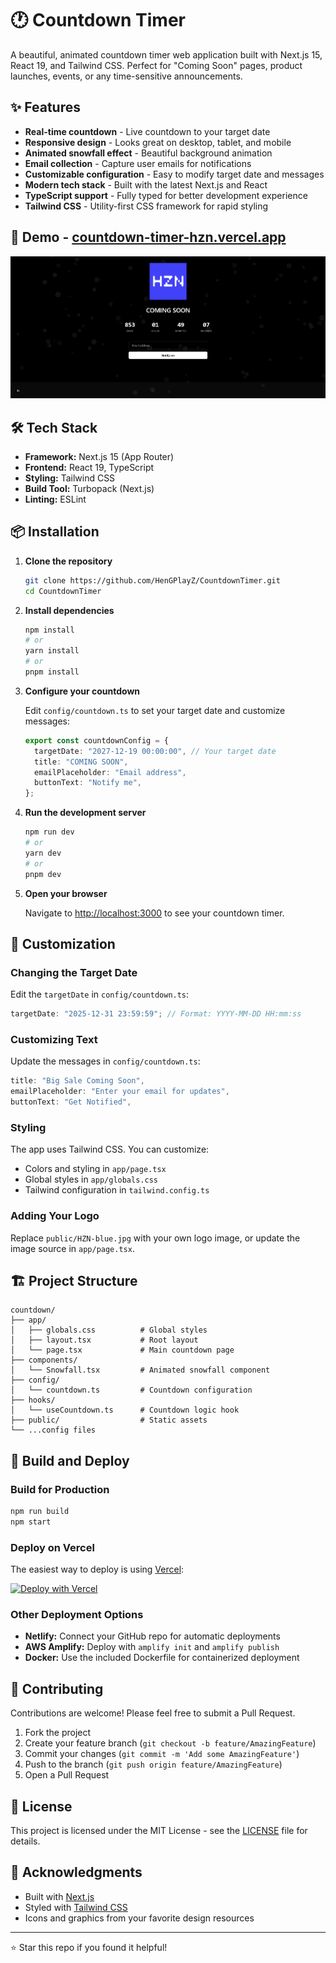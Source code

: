 # 🕐 Countdown Timer

A beautiful, animated countdown timer web application built with Next.js 15, React 19, and Tailwind CSS. Perfect for "Coming Soon" pages, product launches, events, or any time-sensitive announcements.

## ✨ Features

- **Real-time countdown** - Live countdown to your target date
- **Responsive design** - Looks great on desktop, tablet, and mobile
- **Animated snowfall effect** - Beautiful background animation
- **Email collection** - Capture user emails for notifications
- **Customizable configuration** - Easy to modify target date and messages
- **Modern tech stack** - Built with the latest Next.js and React
- **TypeScript support** - Fully typed for better development experience
- **Tailwind CSS** - Utility-first CSS framework for rapid styling

## 🚀 Demo - [countdown-timer-hzn.vercel.app](https://countdown-timer-hzn.vercel.app)

![Countdown Timer Preview](public/screenshot.png)

## 🛠️ Tech Stack

- **Framework:** Next.js 15 (App Router)
- **Frontend:** React 19, TypeScript
- **Styling:** Tailwind CSS
- **Build Tool:** Turbopack (Next.js)
- **Linting:** ESLint

## 📦 Installation

1. **Clone the repository**

   ```bash
   git clone https://github.com/HenGPlayZ/CountdownTimer.git
   cd CountdownTimer
   ```

2. **Install dependencies**

   ```bash
   npm install
   # or
   yarn install
   # or
   pnpm install
   ```

3. **Configure your countdown**

   Edit `config/countdown.ts` to set your target date and customize messages:

   ```typescript
   export const countdownConfig = {
     targetDate: "2027-12-19 00:00:00", // Your target date
     title: "COMING SOON",
     emailPlaceholder: "Email address",
     buttonText: "Notify me",
   };
   ```

4. **Run the development server**

   ```bash
   npm run dev
   # or
   yarn dev
   # or
   pnpm dev
   ```

5. **Open your browser**

   Navigate to [http://localhost:3000](http://localhost:3000) to see your countdown timer.

## 🎨 Customization

### Changing the Target Date

Edit the `targetDate` in `config/countdown.ts`:

```typescript
targetDate: "2025-12-31 23:59:59"; // Format: YYYY-MM-DD HH:mm:ss
```

### Customizing Text

Update the messages in `config/countdown.ts`:

```typescript
title: "Big Sale Coming Soon",
emailPlaceholder: "Enter your email for updates",
buttonText: "Get Notified",
```

### Styling

The app uses Tailwind CSS. You can customize:

- Colors and styling in `app/page.tsx`
- Global styles in `app/globals.css`
- Tailwind configuration in `tailwind.config.ts`

### Adding Your Logo

Replace `public/HZN-blue.jpg` with your own logo image, or update the image source in `app/page.tsx`.

## 🏗️ Project Structure

```
countdown/
├── app/
│   ├── globals.css          # Global styles
│   ├── layout.tsx           # Root layout
│   └── page.tsx             # Main countdown page
├── components/
│   └── Snowfall.tsx         # Animated snowfall component
├── config/
│   └── countdown.ts         # Countdown configuration
├── hooks/
│   └── useCountdown.ts      # Countdown logic hook
├── public/                  # Static assets
└── ...config files
```

## 🚀 Build and Deploy

### Build for Production

```bash
npm run build
npm start
```

### Deploy on Vercel

The easiest way to deploy is using [Vercel](https://vercel.com):

[![Deploy with Vercel](https://vercel.com/button)](https://vercel.com/new/clone?repository-url=https://github.com/HenGPlayZ/CountdownTimer)

### Other Deployment Options

- **Netlify:** Connect your GitHub repo for automatic deployments
- **AWS Amplify:** Deploy with `amplify init` and `amplify publish`
- **Docker:** Use the included Dockerfile for containerized deployment

## 🤝 Contributing

Contributions are welcome! Please feel free to submit a Pull Request.

1. Fork the project
2. Create your feature branch (`git checkout -b feature/AmazingFeature`)
3. Commit your changes (`git commit -m 'Add some AmazingFeature'`)
4. Push to the branch (`git push origin feature/AmazingFeature`)
5. Open a Pull Request

## 📝 License

This project is licensed under the MIT License - see the [LICENSE](LICENSE) file for details.

## 🙏 Acknowledgments

- Built with [Next.js](https://nextjs.org/)
- Styled with [Tailwind CSS](https://tailwindcss.com/)
- Icons and graphics from your favorite design resources

---

⭐ Star this repo if you found it helpful!
